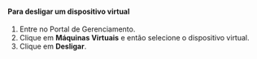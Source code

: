 #### Para desligar um dispositivo virtual
1. Entre no Portal de Gerenciamento.
2. Clique em **Máquinas Virtuais** e então selecione o dispositivo virtual.
3. Clique em **Desligar**.

<!---HONumber=AcomDC_1217_2015-->